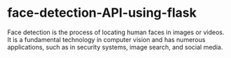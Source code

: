 # face-detection-API-using-flask
Face detection is the process of locating human faces in images or videos. It is a fundamental technology in computer vision and has numerous applications, such as in security systems, image search, and social media.

